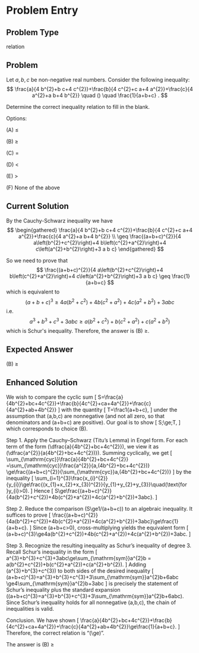 # Problem Entry

## Problem Type
relation

## Problem
Let $a, b, c$ be non-negative real numbers. Consider the following inequality:
$$
\frac{a}{4 b^{2}+b c+4 c^{2}}+\frac{b}{4 c^{2}+c a+4 a^{2}}+\frac{c}{4 a^{2}+a b+4 b^{2}} \quad () \quad \frac{1}{a+b+c} .
$$

Determine the correct inequality relation to fill in the blank.

Options:

(A) $\leq$ 

(B) $\geq$

(C) $=$ 

(D) $<$

(E) $>$

(F) None of the above

## Current Solution
By the Cauchy-Schwarz inequality we have
$$
\begin{gathered}
\frac{a}{4 b^{2}+b c+4 c^{2}}+\frac{b}{4 c^{2}+c a+4 a^{2}}+\frac{c}{4 a^{2}+a b+4 b^{2}} \\
\geq \frac{(a+b+c)^{2}}{4 a\left(b^{2}+c^{2}\right)+4 b\left(c^{2}+a^{2}\right)+4 c\left(a^{2}+b^{2}\right)+3 a b c}
\end{gathered}
$$

So we need to prove that
$$
\frac{(a+b+c)^{2}}{4 a\left(b^{2}+c^{2}\right)+4 b\left(c^{2}+a^{2}\right)+4 c\left(a^{2}+b^{2}\right)+3 a b c} \geq \frac{1}{a+b+c}
$$
which is equivalent to
$$
(a+b+c)^{3} \geq 4 a\left(b^{2}+c^{2}\right)+4 b\left(c^{2}+a^{2}\right)+4 c\left(a^{2}+b^{2}\right)+3 a b c
$$
i.e.
$$
a^{3}+b^{3}+c^{3}+3 a b c \geq a\left(b^{2}+c^{2}\right)+b\left(c^{2}+a^{2}\right)+c\left(a^{2}+b^{2}\right)
$$
which is Schur's inequality. Therefore, the answer is (B) $\geq$.

## Expected Answer
(B) $\geq$

## Enhanced Solution
We wish to compare the cyclic sum
\[
S=\frac{a}{4b^{2}+bc+4c^{2}}+\frac{b}{4c^{2}+ca+4a^{2}}+\frac{c}{4a^{2}+ab+4b^{2}}
\]
with the quantity
\[
T=\frac1{a+b+c},
\]
under the assumption that \(a,b,c\) are nonnegative (and not all zero, so that denominators and \(a+b+c\) are positive).  Our goal is to show
\[
S\;\ge\;T,
\]
which corresponds to choice (B).


Step 1.  Apply the Cauchy–Schwarz (Titu’s Lemma) in Engel form.  For each term of the form \(\dfrac{a}{4b^{2}+bc+4c^{2}}\), we view it as \(\dfrac{a^{2}}{a(4b^{2}+bc+4c^{2})}\).  Summing cyclically, we get
\[
\sum_{\mathrm{cyc}}\frac{a}{4b^{2}+bc+4c^{2}}
=\sum_{\mathrm{cyc}}\frac{a^{2}}{a\,(4b^{2}+bc+4c^{2})}
\ge\frac{(a+b+c)^{2}}{\sum_{\mathrm{cyc}}a\,(4b^{2}+bc+4c^{2})}
\]
by the inequality
\[
\sum_{i=1}^{3}\frac{x_{i}^{2}}{y_{i}}\ge\frac{(x_{1}+x_{2}+x_{3})^{2}}{y_{1}+y_{2}+y_{3}}\quad(\text{for }y_{i}>0).
\]
Hence
\[
S\ge\frac{(a+b+c)^{2}}{4a(b^{2}+c^{2})+4b(c^{2}+a^{2})+4c(a^{2}+b^{2})+3abc}.
\]


Step 2.  Reduce the comparison \(S\ge1/(a+b+c)\) to an algebraic inequality.  It suffices to prove
\[
\frac{(a+b+c)^{2}}{4a(b^{2}+c^{2})+4b(c^{2}+a^{2})+4c(a^{2}+b^{2})+3abc}\ge\frac{1}{a+b+c}.
\]
Since \(a+b+c>0\), cross-multiplying yields the equivalent form
\[
(a+b+c)^{3}\ge4a(b^{2}+c^{2})+4b(c^{2}+a^{2})+4c(a^{2}+b^{2})+3abc.
\]


Step 3.  Recognize the resulting inequality as Schur’s inequality of degree 3.  Recall Schur’s inequality in the form
\[
a^{3}+b^{3}+c^{3}+3abc\ge\sum_{\mathrm{sym}}a^{2}b
= a(b^{2}+c^{2})+b(c^{2}+a^{2})+c(a^{2}+b^{2}).
\]
Adding \(a^{3}+b^{3}+c^{3}\) to both sides of the desired inequality
\[
(a+b+c)^{3}=a^{3}+b^{3}+c^{3}+3\sum_{\mathrm{sym}}a^{2}b+6abc
\ge4\sum_{\mathrm{sym}}a^{2}b+3abc
\]
is precisely the statement of Schur’s inequality plus the standard expansion \((a+b+c)^{3}=a^{3}+b^{3}+c^{3}+3\sum_{\mathrm{sym}}a^{2}b+6abc\).  Since Schur’s inequality holds for all nonnegative \(a,b,c\), the chain of inequalities is valid.


Conclusion.  We have shown
\[
\frac{a}{4b^{2}+bc+4c^{2}}+\frac{b}{4c^{2}+ca+4a^{2}}+\frac{c}{4a^{2}+ab+4b^{2}}\ge\frac{1}{a+b+c}.
\]
Therefore, the correct relation is “\(\ge\)”.

The answer is (B) ≥
